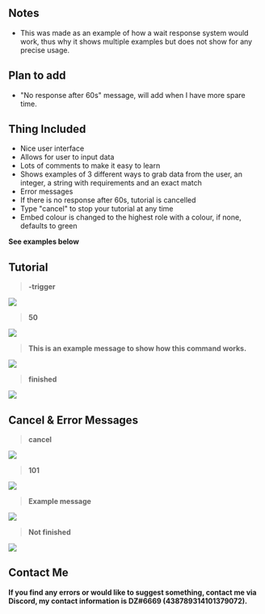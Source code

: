## Notes
- This was made as an example of how a wait response system would work, thus why it shows multiple examples but does not show for any precise usage.

## Plan to add
- "No response after 60s" message, will add when I have more spare time.
## Thing Included
- Nice user interface
- Allows for user to input data
- Lots of comments to make it easy to learn
- Shows examples of 3 different ways to grab data from the user, an integer, a string with requirements and an exact match
- Error messages
- If there is no response after 60s, tutorial is cancelled
- Type "cancel" to stop your tutorial at any time
- Embed colour is changed to the highest role with a colour, if none, defaults to green

**See examples below**

## Tutorial

> **-trigger**

![](https://cdn.discordapp.com/attachments/724940659240337441/741691324851421264/image0.png)

> **50**

![](https://cdn.discordapp.com/attachments/724940659240337441/741691531207114852/image0.png)

> **This is an example message to show how this command works.**

![](https://media.discordapp.net/attachments/724940659240337441/741691785725870200/image0.png)

> **finished**

![](https://cdn.discordapp.com/attachments/724940659240337441/741692174340718592/image0.png)

## Cancel & Error Messages

> **cancel**

![](https://cdn.discordapp.com/attachments/724940659240337441/741692367584755805/image0.png)

> **101**

![](https://cdn.discordapp.com/attachments/724940659240337441/741692540440412281/image0.png)

> **Example message**

![](https://cdn.discordapp.com/attachments/724940659240337441/741692737623162960/image0.png)

> **Not finished**

![](https://cdn.discordapp.com/attachments/724940659240337441/741692955085111296/image0.png)

## Contact Me
**If you find any errors or would like to suggest something, contact me via Discord, my contact information is DZ#6669 (438789314101379072).**
